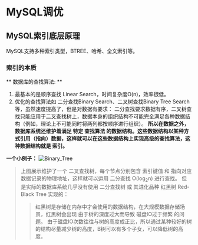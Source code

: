 # MySQL调优

## MySQL索引底层原理
MySQL支持多种索引类型，BTREE、哈希、全文索引等。

### 索引的本质
** 数据库的查找算法: **
1. 最基本的是顺序查找 Linear Search，时间复杂度O(n)，效率很低。
2. 优化的查找算法如 二分查找Binary Search、二叉树查找Binary Tree Search等，虽然速度提高了，但是对数据有要求：
二分查找要求数据有序，二叉树查找只能应用于二叉查找树上，数据本身的组织结构不可能完全满足各种数据结构（例如，理论上不可能同时将两列都按顺序进行组织）。
**所以在数据之外，数据库系统还维护着满足 特定 查找算法 的数据结构。这些数据结构以某种方式引用（指向）数据，这样就可以在这些数据结构上实现高级的查找算法，这种数据结构就是 索引。**

**一个小例子：**
![Binary_Tree](https://gitee.com/ethanjh/pictures/raw/master/binary_tree.jpg)
> 上图展示维护了一个 二叉查找树，每个节点分别包含 索引键值 和 指向对应数据记录的物理地址，这样就可以运用 二分查找 O(log<sub>2</sub>n) 进行查找。
> 但是实际的数据库系统几乎没有使用 二分查找树 或 其进化品种 红黑树 Red-Black Tree 实现的：
>> 红黑树是存储在内存中才会使用的数据结构，在大规模数据存储场景，红黑树会出现 由于树的深度过大而导致 磁盘IO过于频繁 的问题。
由于磁盘IO次数往往与树的高度成正比，所以通过某种较好的树的结构尽量减少树的高度，B树可以有多个子女，可以降低树的高度。
